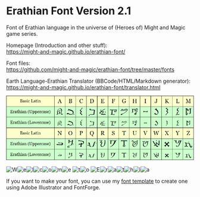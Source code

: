 # Erathian Font Version 2.1

Font of Erathian language in the universe of (Heroes of) Might and Magic game series.

Homepage (Introduction and other stuff):  
https://might-and-magic.github.io/erathian-font/

Font files:  
https://github.com/might-and-magic/erathian-font/tree/master/fonts

Earth Language-Erathian Translator (BBCode/HTML/Markdown generator):  
https://might-and-magic.github.io/erathian-font/translator.html

![Erathian Alphabet Letters List](https://github.com/might-and-magic/erathian-font/blob/master/alphabet.png "Erathian Alphabet Letters List")

![W](https://might-and-magic.github.io/erathian-font/png/w_upper.png "W")![e](https://might-and-magic.github.io/erathian-font/png/e.png "e")![l](https://might-and-magic.github.io/erathian-font/png/l.png "l")![c](https://might-and-magic.github.io/erathian-font/png/c.png "c")![o](https://might-and-magic.github.io/erathian-font/png/o.png "o")![m](https://might-and-magic.github.io/erathian-font/png/m.png "m")![e](https://might-and-magic.github.io/erathian-font/png/e.png "e") ![t](https://might-and-magic.github.io/erathian-font/png/t.png "t")![o](https://might-and-magic.github.io/erathian-font/png/o.png "o") ![E](https://might-and-magic.github.io/erathian-font/png/e_upper.png "E")![r](https://might-and-magic.github.io/erathian-font/png/r.png "r")![a](https://might-and-magic.github.io/erathian-font/png/a.png "a")![t](https://might-and-magic.github.io/erathian-font/png/t.png "t")![h](https://might-and-magic.github.io/erathian-font/png/h.png "h")![i](https://might-and-magic.github.io/erathian-font/png/i.png "i")![a](https://might-and-magic.github.io/erathian-font/png/a.png "a")

If you want to make your font, you can use my [font template](https://github.com/tomchen/font-template) to create one using Adobe Illustrator and FontForge.